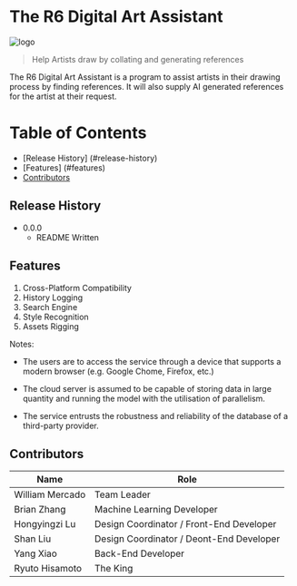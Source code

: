 # The R6 Digital Art Assistant

![logo](https://imgur.com/a/TWmqX3W)

> Help Artists draw by collating and generating references

The R6 Digital Art Assistant is a program to assist artists in their drawing process by finding references. It will also supply AI generated references for the artist at their request.

# Table of Contents

- [Release History] (#release-history)
- [Features] (#features)
- [Contributors](#contributors)

## Release History

* 0.0.0
    * README Written

## Features

1. Cross-Platform Compatibility
2. History Logging
3. Search Engine
4. Style Recognition
5. Assets Rigging

Notes:

- The users are to access the service through a device that supports a modern browser (e.g. Google Chome, Firefox, etc.)

- The cloud server is assumed to be capable of storing data in large quantity and running the model with the utilisation of parallelism.

- The service entrusts the robustness and reliability of the database of a third-party provider.

## Contributors

| Name | Role |
| ----| ---- |
| William Mercado | Team Leader |
| Brian Zhang | Machine Learning Developer |
| Hongyingzi Lu | Design Coordinator / Front-End Developer |
| Shan Liu | Design Coordinator / Deont-End Developer |
| Yang Xiao | Back-End Developer |
| Ryuto Hisamoto | The King |
